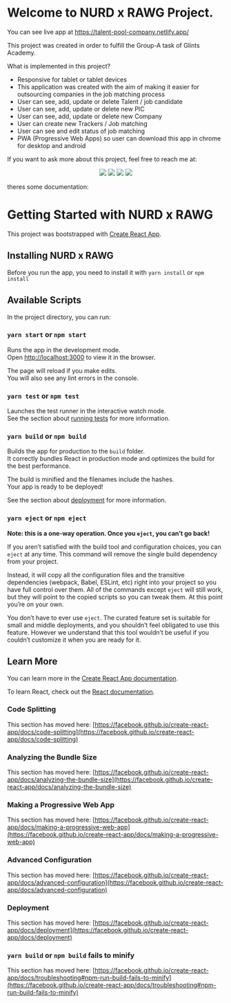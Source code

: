 # Welcome to NURD x RAWG Project.

You can see live app at https://talent-pool-company.netlify.app/

This project was created in order to fulfill the Group-A task of Glints Academy.

What is implemented in this project?

- Responsive for tablet or tablet devices
- This application was created with the aim of making it easier for outsourcing companies in the job matching process
- User can see, add, update or delete Talent / job candidate
- User can see, add, update or delete new PIC
- User can see, add, update or delete new Company
- User can create new Trackers / Job matching
- User can see and edit status of job matching
- PWA (Progressive Web Apps) so user can download this app in chrome for desktop and android

If you want to ask more about this project, feel free to reach me at:

<p align="center">
<a href="https://linkedin.com/in/nurdienadijaya" target="_blank"><img src="https://img.shields.io/badge/-nurdien%20adijaya-0077B5?style=flat&logo=Linkedin&logoColor=white"/></a>
<a href="https://mail.google.com/mail/?view=cm&fs=1&tf=1&to=nurdienadijaya@gmail.com"><img src="https://img.shields.io/badge/-nurdienadijaya@gmail.com-D14836?style=flat&logo=Gmail&logoColor=white"/></a>
<a href="https://instagram.com/nurdienadijaya"><img src="https://img.shields.io/badge/-@nurdienadijaya-E4405F?style=flat&logo=Instagram&logoColor=white"/></a>
<a href="https://facebook.com/nurdienadijaya"><img src="https://img.shields.io/badge/-@nurdienadijaya-1877F2?style=flat&logo=Facebook&logoColor=white"/></a>
</p>

theres some documentation:

# Getting Started with NURD x RAWG

This project was bootstrapped with [Create React App](https://github.com/facebook/create-react-app).

## Installing NURD x RAWG

Before you run the app, you need to install it with `yarn install` or `npm install`

## Available Scripts

In the project directory, you can run:

### `yarn start` or `npm start`

Runs the app in the development mode.\
Open [http://localhost:3000](http://localhost:3000) to view it in the browser.

The page will reload if you make edits.\
You will also see any lint errors in the console.

### `yarn test` or `npm test`

Launches the test runner in the interactive watch mode.\
See the section about [running tests](https://facebook.github.io/create-react-app/docs/running-tests) for more information.

### `yarn build` or `npm build`

Builds the app for production to the `build` folder.\
It correctly bundles React in production mode and optimizes the build for the best performance.

The build is minified and the filenames include the hashes.\
Your app is ready to be deployed!

See the section about [deployment](https://facebook.github.io/create-react-app/docs/deployment) for more information.

### `yarn eject` or `npm eject`

**Note: this is a one-way operation. Once you `eject`, you can’t go back!**

If you aren’t satisfied with the build tool and configuration choices, you can `eject` at any time. This command will remove the single build dependency from your project.

Instead, it will copy all the configuration files and the transitive dependencies (webpack, Babel, ESLint, etc) right into your project so you have full control over them. All of the commands except `eject` will still work, but they will point to the copied scripts so you can tweak them. At this point you’re on your own.

You don’t have to ever use `eject`. The curated feature set is suitable for small and middle deployments, and you shouldn’t feel obligated to use this feature. However we understand that this tool wouldn’t be useful if you couldn’t customize it when you are ready for it.

## Learn More

You can learn more in the [Create React App documentation](https://facebook.github.io/create-react-app/docs/getting-started).

To learn React, check out the [React documentation](https://reactjs.org/).

### Code Splitting

This section has moved here: [https://facebook.github.io/create-react-app/docs/code-splitting](https://facebook.github.io/create-react-app/docs/code-splitting)

### Analyzing the Bundle Size

This section has moved here: [https://facebook.github.io/create-react-app/docs/analyzing-the-bundle-size](https://facebook.github.io/create-react-app/docs/analyzing-the-bundle-size)

### Making a Progressive Web App

This section has moved here: [https://facebook.github.io/create-react-app/docs/making-a-progressive-web-app](https://facebook.github.io/create-react-app/docs/making-a-progressive-web-app)

### Advanced Configuration

This section has moved here: [https://facebook.github.io/create-react-app/docs/advanced-configuration](https://facebook.github.io/create-react-app/docs/advanced-configuration)

### Deployment

This section has moved here: [https://facebook.github.io/create-react-app/docs/deployment](https://facebook.github.io/create-react-app/docs/deployment)

### `yarn build` or `npm build` fails to minify

This section has moved here: [https://facebook.github.io/create-react-app/docs/troubleshooting#npm-run-build-fails-to-minify](https://facebook.github.io/create-react-app/docs/troubleshooting#npm-run-build-fails-to-minify)
